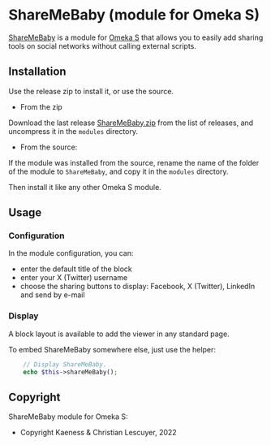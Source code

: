 ShareMeBaby (module for Omeka S)
=================================

[ShareMeBaby] is a module for [Omeka S] that allows you to easily add sharing tools on social networks without calling external scripts.

Installation
------------

Use the release zip to install it, or use the source.

* From the zip

Download the last release [ShareMeBaby.zip] from the list of releases, and uncompress it in the `modules` directory.

* From the source:

If the module was installed from the source, rename the name of the folder of the module to `ShareMeBaby`, and copy it in the `modules` directory.

Then install it like any other Omeka S module.


Usage
-----

### Configuration

In the module configuration, you can:
* enter the default title of the block
* enter your X (Twitter) username
* choose the sharing buttons to display: Facebook, X (Twitter), LinkedIn and send by e-mail

### Display

A block layout is available to add the viewer in any standard page.

To embed ShareMeBaby somewhere else, just use the helper:

```php
    // Display ShareMeBaby.
    echo $this->shareMeBaby();
```


Copyright
---------

ShareMeBaby module for Omeka S:

* Copyright Kaeness & Christian Lescuyer, 2022


[ShareMeBaby]: https://github.com/Kaeness/Omeka-S-module-ShareMeBaby
[Omeka S]: https://omeka.org/s
[ShareMeBaby.zip]: https://github.com/Kaeness/Omeka-S-module-ShareMeBaby/releases
